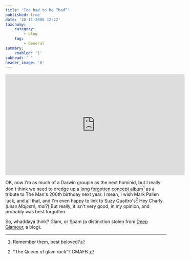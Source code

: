 ```yaml
---
title: 'Too bad to be “bad”'
published: true
date: '20-11-2008 12:22'
taxonomy:
    category:
        - blog
    tag:
        - General
summary:
    enabled: '1'
subhead: " "
header_image: '0'
---
```


<iframe width="560" height="315" src="https://www.youtube.com/embed/X1Vh7jCUKSo" title="YouTube video player" frameborder="0" allow="accelerometer; autoplay; clipboard-write; encrypted-media; gyroscope; picture-in-picture" allowfullscreen></iframe>

OK, now I'm as much of a Darwin groupie as the next hominid, but I really don't think we need to dredge up a [long forgotten concept album](http://roughguidetoevolution.blogspot.com/2008/11/suzi-quatros-hey-charly-song-for-darwin.html)[^fn1] as a tribute to The Man's 200th birthday next year. I mean, I wish Mark Pallen luck, and all that, and I'm even happy to link to Suzy Quattro's[^fn2] Hey Charly. (_Lèse Majesté, moi?_) But really, it isn't very good, in my opinion, and probably was best forgotten.

So, whaddaya think? Glam, or Spam (a distinction stolen from [Deep Glamour](https://vpostrel.com/deep-glamour), a blog).

[^fn1]: Remember them, best beloved?

[^fn2]: "The Queen of glam rock"? GMAFB. 
